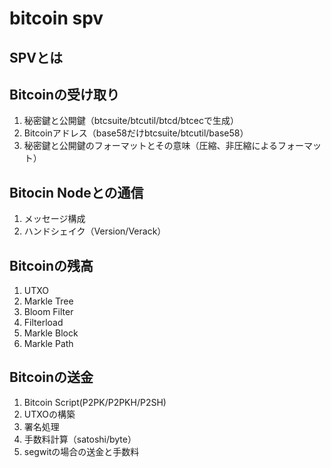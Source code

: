 # bitcoin spv
## SPVとは

## Bitcoinの受け取り
1. 秘密鍵と公開鍵（btcsuite/btcutil/btcd/btcecで生成）
2. Bitcoinアドレス（base58だけbtcsuite/btcutil/base58）
3. 秘密鍵と公開鍵のフォーマットとその意味（圧縮、非圧縮によるフォーマット）

## Bitocin Nodeとの通信
1. メッセージ構成
2. ハンドシェイク（Version/Verack）

## Bitcoinの残高
1. UTXO
2. Markle Tree
3. Bloom Filter
4. Filterload
5. Markle Block
6. Markle Path

## Bitcoinの送金
1. Bitcoin Script(P2PK/P2PKH/P2SH)
2. UTXOの構築
3. 署名処理
4. 手数料計算（satoshi/byte）
5. segwitの場合の送金と手数料
